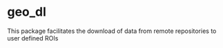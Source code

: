 # geo_dl
This package facilitates the download of data from remote repositories to user defined ROIs
